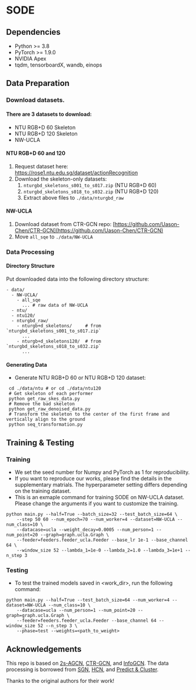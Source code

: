 # SODE

## Dependencies

- Python >= 3.8
- PyTorch >= 1.9.0
- NVIDIA Apex
- tqdm, tensorboardX, wandb, einops

## Data Preparation

### Download datasets.

#### There are 3 datasets to download:

- NTU RGB+D 60 Skeleton
- NTU RGB+D 120 Skeleton
- NW-UCLA

#### NTU RGB+D 60 and 120

1. Request dataset here: https://rose1.ntu.edu.sg/dataset/actionRecognition
2. Download the skeleton-only datasets:
   1. `nturgbd_skeletons_s001_to_s017.zip` (NTU RGB+D 60)
   2. `nturgbd_skeletons_s018_to_s032.zip` (NTU RGB+D 120)
   3. Extract above files to `./data/nturgbd_raw`

#### NW-UCLA

1. Download dataset from CTR-GCN repo: [https://github.com/Uason-Chen/CTR-GCN](https://github.com/Uason-Chen/CTR-GCN)
2. Move `all_sqe` to `./data/NW-UCLA`

### Data Processing

#### Directory Structure

Put downloaded data into the following directory structure:

```
- data/
  - NW-UCLA/
    - all_sqe
      ... # raw data of NW-UCLA
  - ntu/
  - ntu120/
  - nturgbd_raw/
    - nturgb+d_skeletons/     # from `nturgbd_skeletons_s001_to_s017.zip`
      ...
    - nturgb+d_skeletons120/  # from `nturgbd_skeletons_s018_to_s032.zip`
      ...
```

#### Generating Data

- Generate NTU RGB+D 60 or NTU RGB+D 120 dataset:

```
 cd ./data/ntu # or cd ./data/ntu120
 # Get skeleton of each performer
 python get_raw_skes_data.py
 # Remove the bad skeleton
 python get_raw_denoised_data.py
 # Transform the skeleton to the center of the first frame and vertically align to the ground
 python seq_transformation.py
```

## Training & Testing

### Training

- We set the seed number for Numpy and PyTorch as 1 for reproducibility.
- If you want to reproduce our works, please find the details in the supplementary matrials. The hyperparameter setting differs depending on the training dataset.
- This is an exmaple command for training SODE on NW-UCLA dataset. Please change the arguments if you want to customize the training.

```
python main.py --half=True --batch_size=32 --test_batch_size=64 \
    --step 50 60 --num_epoch=70 --num_worker=4 --dataset=NW-UCLA --num_class=10 \
    --datacase=ucla --weight_decay=0.0005 --num_person=1 --num_point=20 --graph=graph.ucla.Graph \
    --feeder=feeders.feeder_ucla.Feeder --base_lr 1e-1 --base_channel 64 \
    --window_size 52 --lambda_1=1e-0 --lambda_2=1.0 --lambda_3=1e+1 --n_step 3
```

### Testing

- To test the trained models saved in <work_dir>, run the following command:

```
python main.py --half=True --test_batch_size=64 --num_worker=4 --dataset=NW-UCLA --num_class=10 \
    --datacase=ucla --num_person=1 --num_point=20 --graph=graph.ucla.Graph \
    --feeder=feeders.feeder_ucla.Feeder --base_channel 64 --window_size 52 --n_step 3 \
    --phase=test --weights=<path_to_weight>
```

## Acknowledgements

This repo is based on [2s-AGCN](https://github.com/lshiwjx/2s-AGCN), [CTR-GCN](https://github.com/Uason-Chen/CTR-GCN), and [InfoGCN](https://github.com/stnoah1/infogcn). The data processing is borrowed from [SGN](https://github.com/microsoft/SGN), [HCN](https://github.com/huguyuehuhu/HCN-pytorch), and [Predict & Cluster](https://github.com/shlizee/Predict-Cluster).

Thanks to the original authors for their work!
